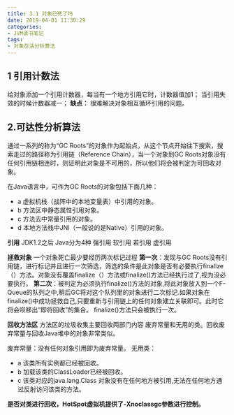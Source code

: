 ```yaml
---
title: 3.1 对象已死了吗
date: 2019-04-01 11:30:29
categories: 
- JVM读书笔记
tags:
- 对象存活分析算法
---
```



## 1 引用计数法
给对象添加一个引用计数器，每当有一个地方引用它时，计数器值加1；
当引用失效的时候计数器减一；
**缺点：** 很难解决对象相互循环引用的问题。
<!--more-->
## 2.可达性分析算法

通过一系列的称为“GC Roots”的对象作为起始点，从这个节点开始往下搜索，搜索走过的路径称为引用链（Reference Chain），当一个对象到GC Roots对象没有任何引用链相连时，则证明此对象是不可用的，所以他们将会被判定为可回收对象。

在Java语言中，可作为GC Roots的对象包括下面几种：
* a 虚拟机栈（战阵中的本地变量表）中引用的对象。
* b 方法区中静态属性引用对象。
* c 方法去中常量引用的对象。
* d 本地方法栈中JNI（一般说的是Native）引用的对象。

**引用**
JDK1.2之后 Java分为4种 强引用 软引用 若引用 虚引用

**拯救对象**
一个对象死亡最少要经历两次标记过程
**第一次**：发现与GC Roots没有引用链，进行标记并且进行一次筛选，筛选的条件是此对象是否有必要执行finalize（）方法。对象没有覆盖finalize（）方法或finalize()方法已经执行过了,视为没必要执行。
**第二次**：被判定为必须执行finalize()方法的对象,将此对象放入到一个F-Queue的队列之中,稍后GC将对这个队列里的对象进行二次标记.如果对象在finalize()中成功拯救自己,只要重新与引用链上的任何对象建立关联即可。此时它将会呗移出“即将回收”的集合。
finalize()方法只会被执行一次。



 **回收方法区**
方法区的垃圾收集主要回收两部门内容 废弃常量和无用的类。回收废弃常量与回收Java堆中的对象非常类似。

废弃常量：没有任何对象引用即为废弃常量。
无用类：

   * a 该类所有实例都已经被回收。
   * b 加载该类的ClassLoader已经被回收。
   * c 该类对应的java.lang.Class 对象没有在任何地方被引用,无法在任何地方通过反射访问该类的方法。
		
**是否对类进行回收，HotSpot虚拟机提供了-Xnoclassgc参数进行控制。**




